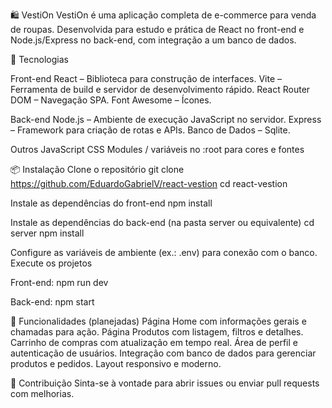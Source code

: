 🛍️ VestiOn
VestiOn é uma aplicação completa de e-commerce para venda de roupas.
Desenvolvida para estudo e prática de React no front-end e Node.js/Express no back-end, com integração a um banco de dados.

🚀 Tecnologias

Front-end
React – Biblioteca para construção de interfaces.
Vite – Ferramenta de build e servidor de desenvolvimento rápido.
React Router DOM – Navegação SPA.
Font Awesome – Ícones.

Back-end
Node.js – Ambiente de execução JavaScript no servidor.
Express – Framework para criação de rotas e APIs.
Banco de Dados – Sqlite.

Outros
JavaScript
CSS Modules / variáveis no :root para cores e fontes

📦 Instalação
Clone o repositório
git clone https://github.com/EduardoGabrielV/react-vestion
cd react-vestion


Instale as dependências do front-end
npm install


Instale as dependências do back-end (na pasta server ou equivalente)
cd server
npm install


Configure as variáveis de ambiente (ex.: .env) para conexão com o banco.
Execute os projetos

Front-end:
npm run dev


Back-end:
npm start

🎯 Funcionalidades (planejadas)
Página Home com informações gerais e chamadas para ação.
Página Produtos com listagem, filtros e detalhes.
Carrinho de compras com atualização em tempo real.
Área de perfil e autenticação de usuários.
Integração com banco de dados para gerenciar produtos e pedidos.
Layout responsivo e moderno.

🤝 Contribuição
Sinta-se à vontade para abrir issues ou enviar pull requests com melhorias.